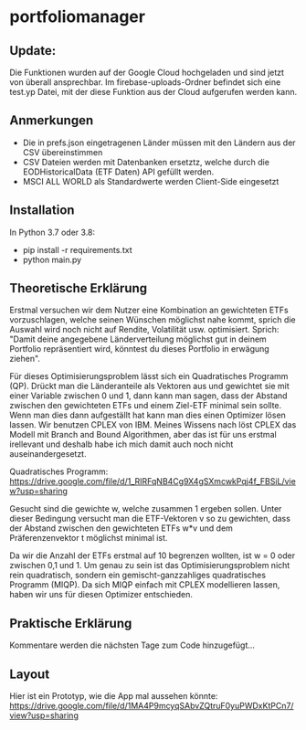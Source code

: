 # portfoliomanager
## Update:
Die Funktionen wurden auf der Google Cloud hochgeladen und sind jetzt von überall ansprechbar. Im firebase-uploads-Ordner befindet sich eine test.yp Datei, mit der diese Funktion aus der Cloud aufgerufen werden kann. 

## Anmerkungen
- Die in prefs.json eingetragenen Länder müssen mit den Ländern aus der CSV übereinstimmen 
- CSV Dateien werden mit Datenbanken ersetztz, welche durch die EODHistoricalData (ETF Daten) API gefüllt werden.
- MSCI ALL WORLD als Standardwerte werden Client-Side eingesetzt

## Installation
In Python 3.7 oder 3.8:
- pip install -r requirements.txt
- python main.py

## Theoretische Erklärung
Erstmal versuchen wir dem Nutzer eine Kombination an gewichteten ETFs vorzuschlagen, welche seinen Wünschen möglichst nahe kommt, 
sprich die Auswahl wird noch nicht auf Rendite, Volatilität usw. optimisiert. Sprich: "Damit deine angegebene Länderverteilung möglichst gut 
in deinem Portfolio repräsentiert wird, könntest du dieses Portfolio in erwägung ziehen".

Für dieses Optimisierungsproblem lässt sich ein Quadratisches Programm (QP). Drückt man die Länderanteile 
als Vektoren aus und gewichtet sie mit einer Variable zwischen 0 und 1, dann kann man sagen, dass der Abstand zwischen den gewichteten ETFs 
und einem Ziel-ETF minimal sein sollte. Wenn man dies dann aufgeställt hat kann man dies einen Optimizer lösen lassen. Wir benutzen CPLEX von IBM.
Meines Wissens nach löst CPLEX das Modell mit Branch and Bound Algorithmen, aber das ist für uns erstmal irellevant und deshalb habe ich mich damit auch noch 
nicht auseinandergesetzt.

Quadratisches Programm:
https://drive.google.com/file/d/1_RIRFqNB4Cg9X4gSXmcwkPqj4f_FBSiL/view?usp=sharing

Gesucht sind die gewichte w, welche zusammen 1 ergeben sollen. Unter dieser Bedingung versucht man die ETF-Vektoren v so 
zu gewichten, dass der Abstand zwischen den gewichteten ETFs w*v und dem Präferenzenvektor t möglichst minimal ist.

Da wir die Anzahl der ETFs erstmal auf 10 begrenzen wollten, ist w = 0 oder zwischen 0,1 und 1. Um genau zu sein 
ist das Optimisierungsproblem nicht rein quadratisch, sondern ein gemischt-ganzzahliges quadratisches Programm (MIQP). Da sich MIQP 
einfach mit CPLEX modellieren lassen, haben wir uns für diesen Optimizer entschieden.

## Praktische Erklärung
Kommentare werden die nächsten Tage zum Code hinzugefügt...

## Layout
Hier ist ein Prototyp, wie die App mal aussehen könnte:
https://drive.google.com/file/d/1MA4P9mcyqSAbvZQtruF0yuPWDxKtPCn7/view?usp=sharing

